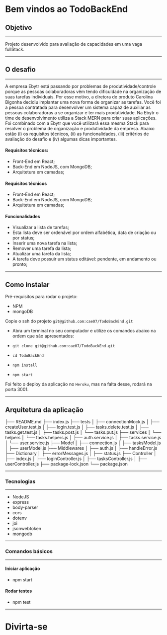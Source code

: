 # Bem vindos ao TodoBackEnd

## Objetivo

---

Projeto desenvolvido para avaliação de capacidades em uma vaga fullStack.

---

## O desafio

---

A empresa Ebytr está passando por problemas de produtividade/controle porque as pessoas colaboradoras vêm tendo dificuldade na organização de suas tarefas individuais. Por esse motivo, a diretora de produto Carolina Bigonha decidiu implantar uma nova forma de organizar as tarefas.
Você foi a pessoa contratada para desenvolver um sistema capaz de auxiliar as pessoas colaboradoras a se organizar e ter mais produtividade.
Na Ebytr o time de desenvolvimento utiliza a Stack MERN para criar suas aplicações. Foi combinado com a Ebytr que você utilizará essa mesma Stack para resolver o problema de organização e produtividade da empresa.
Abaixo estão (i) os requisitos técnicos, (ii) as funcionalidades, (iii) critérios de avaliação do desafio e (iv) algumas dicas importantes.

#### Requisitos técnicos:

- Front-End em React;
- Back-End em NodeJS, com MongoDB;
- Arquitetura em camadas;

#### Requisitos técnicos

- Front-End em React;
- Back-End em NodeJS, com MongoDB;
- Arquitetura em camadas;

#### Funcionalidades

- Visualizar a lista de tarefas;
- Esta lista deve ser ordenável por ordem alfabética, data de criação ou por status;
- Inserir uma nova tarefa na lista;
- Remover uma tarefa da lista;
- Atualizar uma tarefa da lista;
- A tarefa deve possuir um status editável: pendente, em andamento ou pronto;

---

## Como instalar

Pré-requisitos para rodar o projeto:
- NPM
- mongoDB

Copie o ssh do projeto `git@github.com:cae07/TodoBackEnd.git`

* Abra um terminal no seu computador e utilize os comandos abaixo na ordem que são apresentados:

* `git clone git@github.com:cae07/TodoBackEnd.git`
* `cd TodoBackEnd`
* `npm install`
* `npm start`

Foi feito o deploy da aplicação no `Heroku`, mas na falta desse, rodará na porta 3001.

---

## Arquitetura da aplicação

├── README.md
├── index.js
├── tests
│  ├── connectionMock.js
│  ├── createUser.test.js
│  ├── login.test.js
│  ├── tasks.delete.test.js
│  ├── tasks.get.test.js
│  ├── tasks.post.js
│  └── tasks.put.js
├── services
│  └── helpers
│     └── tasks.helpers.js
│  ├── auth.service.js
│  ├── tasks.service.js
│  └── user.service.js
├── Model
│  ├── connection.js
│  ├── tasksModel.js
│  ├── userModel.js
├── Middlewares
│  ├── auth.js
│  ├── handleError.js
├── Dictionary
│  ├── errorMessages.js
│  ├── status.js
├── Controller
│  ├── index.js
│  ├── loginController.js
│  ├── tasksController.js
│  ├── userController.js
├── package-lock.json
└── package.json

---

### Tecnologias

---

* NodeJS
* express
* body-parser
* cors
* dotenv
* joi
* jsonwebtoken
* mongodb

---

### Comandos básicos

---

#### Iniciar aplicação
- npm start

#### Rodar testes
- npm test

---

# Divirta-se

